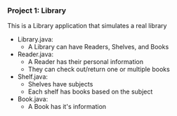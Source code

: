 ### Project 1: Library
This is a Library application that simulates a real library
- Library.java:
  - A Library can have Readers, Shelves, and Books
- Reader.java:
  - A Reader has their personal information
  - They can check out/return one or multiple books
- Shelf.java:
  - Shelves have subjects
  - Each shelf has books based on the subject
- Book.java:
  - A Book has it's information 
